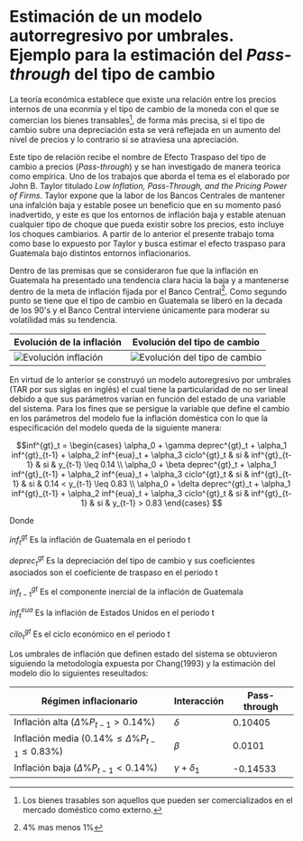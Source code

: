 # Estimación de un modelo autorregresivo por umbrales. Ejemplo para la estimación del _Pass-through_ del tipo de cambio

La teoría económica establece que existe una relación entre los precios internos de una econmía y el tipo de cambio de la moneda con el que se comercian los bienes transables[^1], de forma más precisa, si el tipo de cambio subre una depreciación esta se verá reflejada en un aumento del nivel de precios y lo contrario si se atraviesa una apreciación.

Este tipo de relación recibe el nombre de Efecto Traspaso del tipo de cambio a precios (_Pass-through_) y se han investigado de manera teorica como empírica. Uno de los trabajos que aborda el tema es el elaborado por John B. Taylor titulado _Low Inflation, Pass-Through, and the Pricing Power of Firms_. Taylor expone que la labor de los Bancos Centrales de mantener una infalción baja y estable posee un beneficio que en su momento pasó inadvertido, y este es que los entornos de inflación baja y estable atenuan cualquier tipo de choque que pueda existir sobre los precios, esto incluye los choques cambiarios. A partir de lo anterior el presente trabajo toma como base lo expuesto por Taylor y busca estimar el efecto traspaso para Guatemala bajo distintos entornos inflacionarios.


Dentro de las premisas que se consideraron fue que la inflación en Guatemala ha presentado una tendencia clara hacia la baja y a mantenerse dentro de la meta de inflación fijada por el Banco Central[^2]. Como segundo punto se tiene que el tipo de cambio en Guatemala se liberó en la decada de los 90's y el Banco Central interviene únicamente para moderar su volatilidad más su tendencia.

|Evolución de la inflación| Evolución del tipo de cambio|
|-------------------------|-----------------------------|
|![Evolución inflación](https://github.com/jorgeorenos/Pass-through-R/blob/master/Im%C3%A1genes/Evoluci%C3%B3n%20inflaci%C3%B3n.svg)| ![Evolución del tipo de cambio](https://github.com/jorgeorenos/Pass-through-R/blob/master/Im%C3%A1genes/Evoluci%C3%B3n%20del%20tipo%20de%20cambio.svg) |

En virtud de lo anterior se construyó un modelo autoregresivo por umbrales (TAR  por sus siglas en inglés) el cual tiene la particularidad de no ser lineal debido a que sus parámetros varían en función del estado de una variable del sistema. Para los fines que se persigue la variable que define el cambio en los parámetros del modelo fue la inflación doméstica con lo que la especificación del modelo queda de la siguiente manera:



$$inf^{gt}_t =  \begin{cases}
    \alpha_0 + \gamma deprec^{gt}_t  + \alpha_1 inf^{gt}_{t-1} + \alpha_2 inf^{eua}_t + \alpha_3 ciclo^{gt}_t & si & inf^{gt}_{t-1} & si & y_{t-1} \leq 0.14 \\
    \alpha_0 + \beta deprec^{gt}_t  + \alpha_1 inf^{gt}_{t-1} + \alpha_2 inf^{eua}_t + \alpha_3 ciclo^{gt}_t & si & inf^{gt}_{t-1} & si & 0.14 < y_{t-1} \leq 0.83 \\
    \alpha_0 + \delta deprec^{gt}_t  + \alpha_1 inf^{gt}_{t-1} + \alpha_2 inf^{eua}_t + \alpha_3 ciclo^{gt}_t & si & inf^{gt}_{t-1} & si & y_{t-1} > 0.83
\end{cases}
$$

$\text{Donde}$

$inf^{gt}_t \text{ Es la inflación de Guatemala en el periodo t}$

$deprec^{gt}_t \text{ Es la depreciación del tipo de cambio y sus coeficientes asociados son el coeficiente de traspaso en el periodo t}$

$inf^{gt}_{t-1} \text{ Es el componente inercial de la inflación de Guatemala}$

$inf^{eua}_t \text{ Es la inflación de Estados Unidos en el periodo t}$

$cilo^{gt}_t \text{ Es el ciclo económico en el periodo t}$

Los umbrales de inflación que definen estado del sistema se obtuvieron siguiendo la metodología expuesta por Chang(1993) y la estimación del modelo dio lo siguientes reseultados:

<center>
    
Régimen inflacionario                                      |Interacción       |Pass-through
-----------------------------------------------------------|------------------|------------
Inflación alta ($\Delta\%P_{t-1} > 0.14\%$)                |$\delta$          | 0.10405
Inflación media ($0.14\% \leq \Delta\%P_{t-1} \leq 0.83\%$)|$\beta$           | 0.0101
Inflación baja ($\Delta\%P_{t-1} < 0.14\%$)                |$\gamma+\delta_1$ |-0.14533
                                           
</center>

[^1]: Los bienes trasables son aquellos que pueden ser comercializados en el mercado doméstico como externo.
[^2]: 4% mas menos 1%
